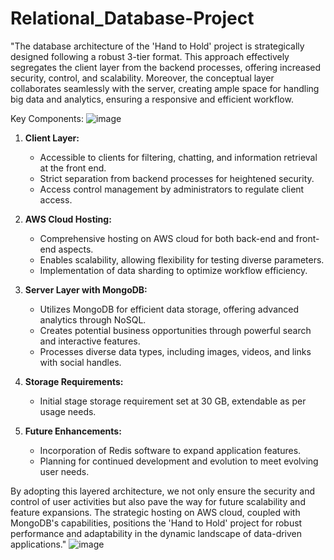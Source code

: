 # Relational_Database-Project

"The database architecture of the 'Hand to Hold' project is strategically designed following a robust 3-tier format. This approach effectively segregates the client layer from the backend processes, offering increased security, control, and scalability. Moreover, the conceptual layer collaborates seamlessly with the server, creating ample space for handling big data and analytics, ensuring a responsive and efficient workflow.

Key Components:
![image](https://github.com/yashYJ621/Matrimony_Relational_Database-Project/assets/124608942/f134ed20-408b-4f70-b7d9-4fbfc4a5dd90)

1. **Client Layer:**
   - Accessible to clients for filtering, chatting, and information retrieval at the front end.
   - Strict separation from backend processes for heightened security.
   - Access control management by administrators to regulate client access.

2. **AWS Cloud Hosting:**
   - Comprehensive hosting on AWS cloud for both back-end and front-end aspects.
   - Enables scalability, allowing flexibility for testing diverse parameters.
   - Implementation of data sharding to optimize workflow efficiency.

3. **Server Layer with MongoDB:**
   - Utilizes MongoDB for efficient data storage, offering advanced analytics through NoSQL.
   - Creates potential business opportunities through powerful search and interactive features.
   - Processes diverse data types, including images, videos, and links with social handles.

4. **Storage Requirements:**
   - Initial stage storage requirement set at 30 GB, extendable as per usage needs.

5. **Future Enhancements:**
   - Incorporation of Redis software to expand application features.
   - Planning for continued development and evolution to meet evolving user needs.

By adopting this layered architecture, we not only ensure the security and control of user activities but also pave the way for future scalability and feature expansions. The strategic hosting on AWS cloud, coupled with MongoDB's capabilities, positions the 'Hand to Hold' project for robust performance and adaptability in the dynamic landscape of data-driven applications."
![image](https://github.com/yashYJ621/Matrimony_Relational_Database-Project/assets/124608942/4b716ecd-06ca-448c-aca0-bc4df78a9038)

